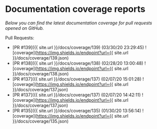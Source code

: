 # Documentation coverage reports

*Below you can find the latest documentation coverage for pull requests opened on GitHub.*

Pull Requests:
- [PR #139]({{ site.url }}/docs/coverage/139) (03/30/20 23:29:45) ![coverage](https://img.shields.io/endpoint?url={{ site.url }}/docs/coverage/139.json)
- [PR #138]({{ site.url }}/docs/coverage/138) (02/28/20 13:00:48) ![coverage](https://img.shields.io/endpoint?url={{ site.url }}/docs/coverage/138.json)
- [PR #137]({{ site.url }}/docs/coverage/137) (02/07/20 15:01:28) ![coverage](https://img.shields.io/endpoint?url={{ site.url }}/docs/coverage/137.json)
- [PR #137]({{ site.url }}/docs/coverage/137) (02/07/20 14:42:11) ![coverage](https://img.shields.io/endpoint?url={{ site.url }}/docs/coverage/137.json)
- [PR #135]({{ site.url }}/docs/coverage/135) (01/30/20 13:56:14) ![coverage](https://img.shields.io/endpoint?url={{ site.url }}/docs/coverage/135.json)

